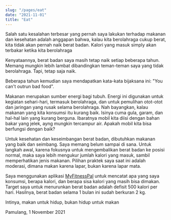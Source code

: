 ```yaml
---
slug: "/pages/eat"
date: "2021-11-01"
title: "Eat"
---
```


Salah satu kesalahan terbesar yang pernah saya lakukan terhadap makanan dan kesehatan adalah anggapan bahwa, kalau kita berolahraga cukup berat, kita tidak akan pernah naik berat badan. Kalori yang masuk simply akan terbakar ketika kita berolahraga

Kenyataannya, berat badan saya masih tetap naik setiap beberapa tahun. Memang mungkin lebih lambat dibandingkan teman-teman saya yang tidak berolahraga. Tapi, tetap saja naik.

Beberapa tahun kemudian saya mendapatkan kata-kata bijaksana ini: "You can't outrun bad food". 

Makanan merupakan sumber energi bagi tubuh. Energi ini digunakan untuk kegiatan sehari-hari, termasuk berolahraga, dan untuk pemulihan otot-otot dan jaringan yang rusak selama berolahraga. Nah bayangkan, kalau makanan yang kita konsumsi itu kurang baik. Isinya cuma gula, garam, dan hal-hal lain yang kurang berguna. Ibaratnya mobil kita diisi dengan bahan bakar yang jelek, ayng mungkin tercampur air. Apakah mobil kita bisa berfungsi dengan baik?

Untuk kesehatan dan keseimbangan berat badan, dibutuhkan makanan yang baik dan seimbang. Saya memang belum sampai di sana. Untuk langkah awal, karena fokusnya untuk mengembalikan berat badan ke posisi normal, maka saya lebih mengukur jumlah kalori yang masuk, sambil memperhatikan jenis makanan. Pilihan praktek saya saat ini adalah moderasi, dimana makan karena lapar, bukan karena lapar mata.

Saya menggunakan aplikasi [MyFitnessPal](https://www.myfitnesspal.com/) untuk mencatat apa yang saya konsumsi, berapa kalori, dan berapa sisa kalori yang masih bisa dimakan. Target saya untuk menurunkan berat badan adalah defisit 500 kalori per hari. Hasilnya, berat badan selama 1 bulan ini sudah berkuran 2 kg.

Intinya, makan untuk hidup, bukan hidup untuk makan

Pamulang, 1 November 2021